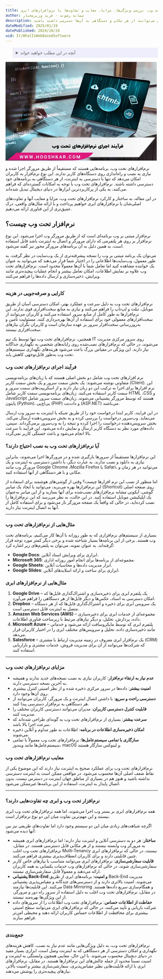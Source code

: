 ```yaml
---
title: نرم‌افزارهای تحت وب، بررسی ویژگی‌ها، مزایا، معایب و تفاوت‌ها با نرم‌افزارهای ابری
author: سمانه رشوند - فربد وزیرمختار
description: نرم‌افزارهای تحت وب ابزارهای مدرنی هستند که با اجرا در مرورگرهای وب، دسترسی آسان به اطلاعات و خدمات را بدون نیاز به نصب پیچیده فراهم می‌کنند و کاربران می‌توانند از هر مکان و دستگاهی به آن‌ها دسترسی داشته باشند.
dateModified: 2025/01/19
datePublished: 2024/10/24
uid: It/WhatIsWebBasedSoftware
---
```


<blockquote style="background-color:#eeeefc; padding:0.5rem">

<details>
  <summary>آنچه در این مطلب خواهید خواند</summary>
  <ul>
    <li>نرم‌افزار تحت وب چیست؟</li>
    <li>کارایی و صرفه‌جویی در هزینه</li>
    <li>فرآیند اجرای نرم‌افزارهای تحت وب</li>
    <li>آیا نرم‌افزارهای تحت وب به نصب احتیاج دارند؟</li>
    <li>مثال‌هایی از نرم‌افزارهای تحت وب</li>
    <li>مثال‌هایی از نرم‌افزارهای ابری</li>
    <li>مزایای نرم‌افزارهای تحت وب</li>
    <li>معایب نرم‌افزارهای تحت وب</li>
    <li>نرم‌افزار تحت وب و ابری چه تفاوت‌هایی دارند؟</li>
  </ul>
</details>
</blockquote>

![فرآیند اجرای نرم افزارهای تحت وب](./Images/WebBaseSoftware.webp)


نرم‌افزارهای تحت وب، برنامه‌هایی هستند که مستقیماً از طریق مرورگر اجرا شده و نیازی به نصب و راه‌اندازی روی دستگاه‌های کاربر ندارند. این نوع نرم‌افزار به کاربران امکان می‌دهد که تنها با دسترسی به اینترنت، از هر دستگاهی به برنامه‌های خود دسترسی داشته باشند. نرم‌افزارهای تحت وب با توجه به امکانات گسترده‌ای که فراهم می‌کنند، به یکی از پرکاربردترین ابزارها در دنیای دیجیتال تبدیل شده‌اند.

در این مقاله، به ساختار و کارکرد نرم‌افزارهای تحت وب، مزایا و معایب آنها و تفاوت‌های اصلی‌شان با نرم‌افزارهای ابری خواهیم پرداخت و با ارائه مثال‌های واقعی، درک عمیق‌تری از این فناوری ارائه می‌دهیم.

## نرم‌افزار تحت وب چیست؟
نرم‌افزار مبتنی بر وب برنامه‌ای است که از طریق مرورگر وب اجرا می‌شود. این نوع نرم‌افزار بر روی هر پلتفرمی که دارای مرورگر و اتصال به اینترنت باشد قابل استفاده است، به همین دلیل به آن برنامه‌های مرورگر محور نیز گفته می‌شود.

می‌توان یک برنامه مبتنی بر وب را نسخه پیشرفته‌تری از یک وب‌سایت در نظر گرفت. به طور معمول، وب‌سایت‌ها اطلاعاتی را در اختیار شما قرار می‌دهند که می‌توانید به عنوان یک خواننده مشاهده کنید اما تعامل شما با آن‌ها معمولاً محدود است. نرم‌افزارهای تحت وب علاوه بر نمایش اطلاعات، امکان تعامل بیشتر و انجام عملیات پیچیده‌تری مانند ویرایش، ذخیره‌سازی و ارسال داده‌ها را فراهم می‌کنند.

---

### کارایی و صرفه‌جویی در هزینه
نرم‌افزارهای تحت وب به دلیل سرعت و عملکرد بهتر، امکان دسترسی آسان از طریق موبایل، تبلت و لپ‌تاپ را فراهم می‌کنند و نیازی به منابع سخت‌افزاری قوی ندارند. این نرم‌افزارها به طور کامل از منابع سرور استفاده می‌کنند و کاربران می‌توانند از سخت‌افزارهای معمولی خود برای استفاده از آن‌ها بهره‌برداری کنند. مسئولیت تأمین و به‌روزرسانی سخت‌افزار سرور بر عهده سازمان است و کاربران نگران نیازهای سخت‌افزاری نیستند.

همچنین، نرم‌افزارهای تحت وب تنها توسط یک تیم IT روی سرور مرکزی مدیریت می‌شوند، در حالی که نرم‌افزارهای نصب‌شده روی رایانه‌های شخصی به نگهداری جداگانه نیاز دارند. این ویژگی در مقیاس بزرگ باعث می‌شود هزینه‌های نگهداری سیستم‌های تحت وب به‌طور قابل‌توجهی کاهش یابد.

### فرآیند اجرای نرم‌افزارهای تحت وب
نرم ‌افزارهای تحت وب شامل دو بخش اصلی هستند که با زبان‌های برنامه‌نویسی متفاوتی نوشته می‌شوند: یک بخش سمت سرور و یک بخش سمت کاربر (Client). این نرم ‌افزارها برای اجرا به ترکیب این دو زبان نیاز دارند و از اسکریپت‌های سمت سرور و سمت کاربر استفاده می‌کنند. زبان‌های برنامه‌نویسی سمت کاربر شامل HTML ،CSS و JavaScript هستند که توسط مرورگر پشتیبانی می‌شوند. زبان‌های سمت سرور شامل پایتون (Python)، پی‌اچ‌پی (PHP) و دات‌نت (ASP.NET) می‌باشند.

در این فرایند، کاربر ابتدا درخواست خود را از طریق شبکه یا اینترنت به سرور وب ارسال می‌نماید. وب‌سرور درخواست را بررسی کرده و به بخش سرویس‌دهنده ارسال می‌کند. بخش سرویس‌دهنده درخواست را اجرا کرده و نتیجه را به وب‌سرور برمی‌گرداند. سپس، داده‌های مورد نظر به دستگاه کاربر ارسال و نمایش داده می‌شود. این فرآیند با سرعت بالا انجام می‌شود و باعث خستگی کاربر نمی‌گردد.

### آیا نرم‌افزارهای تحت وب به نصب احتیاج دارند؟
این نرم‌افزارها مستقیماً از سرورها بارگیری شده و در مرورگرها اجرا می‌شوند، بنابراین نیازی به دانلود و نصب ندارند. به عبارت دیگر، با داشتن دسترسی به اینترنت و یک مرورگر وب مانند Google Chrome ،Mozilla Firefox یا Safari، می‌توانید در هر زمان و مکانی و با هر دستگاهی از آنها استفاده کنید.

اما منظور از نصب این نرم ‌افزارها چیست؟ وقتی از گوشی‌های هوشمند برای استفاده از این نرم‌افزارها بهره می‌برید، می‌توانید با ایجاد یک میانبر (Shortcut) روی صفحه اصلی گوشی، آیکونی مشابه نرم‌افزارهای نصب‌شده برای آنها بسازید و از این میانبر به‌عنوان یک اپلیکیشن موبایل استفاده کنید. در این حالت، به نظر می‌رسد که این نرم‌افزارها را نصب کرده‌اید، در حالی که واقعاً یک صفحه مرورگر باز می‌شود و برای استفاده کامل از آنها به اتصال اینترنت نیاز دارید.

---

### مثال‌هایی از نرم‌افزارهای تحت وب
بسیاری از سیستم‌های نرم‌افزاری که به طور روزانه با آن‌ها کار می‌کنیم، برنامه‌های تحت وب هستند. برخی از این برنامه‌ها بسیار شناخته شده و برخی دیگر کمتر مورد توجه قرار گرفته‌اند. به عنوان نمونه، می‌توان به پلتفرم‌های زیر اشاره کرد:

- **Google Docs**: ابزاری برای ویرایش اسناد آنلاین.
- **Microsoft 365**: مجموعه‌ای از برنامه‌ها برای انجام امور روزانه اداری.
- **Google Sheets**: ابزار مدیریت داده‌ها و محاسبات آنلاین.
- **Google Slides**: ابزاری برای ساخت و ارائه اسلایدهای آنلاین.


### مثال‌هایی از نرم‌افزارهای ابری

1. **Google Drive** – یک پلتفرم ابری برای ذخیره‌سازی و اشتراک‌گذاری فایل‌ها که امکان دسترسی به اسناد، عکس‌ها و دیگر فایل‌ها از هر دستگاهی را فراهم می‌آورد.
2. **Dropbox** – یک سرویس ابری برای ذخیره و اشتراک‌گذاری فایل‌ها که از هر دستگاه متصل به اینترنت قابل دسترسی است.
3. **Amazon Web Services (AWS)** – مجموعه‌ای از خدمات ابری برای ذخیره‌سازی داده، پردازش، تحلیل، و دیگر نیازهای مرتبط با زیرساخت فناوری اطلاعات.
4. **Microsoft Azure** – پلتفرم ابری که توسط مایکروسافت ارائه می‌شود و خدماتی مانند ذخیره‌سازی داده، تحلیل و سرویس‌های مختلف ابری را در اختیار کاربران قرار می‌دهد.
5. **Salesforce** – یک نرم‌افزار ابری معروف در زمینه مدیریت ارتباط با مشتری (CRM) که شرکت‌ها می‌توانند از آن برای مدیریت فروش، خدمات مشتری و بازاریابی استفاده کنند.

---

### مزایای نرم‌افزارهای تحت وب
- **عدم نیاز به ارتقاء نرم‌افزار**: کاربران نیازی به نصب نسخه‌های جدید ندارند و همیشه به آخرین نسخه دسترسی دارند.
- **امنیت بیشتر**: داده‌ها در سرور مرکزی ذخیره شده و از نظر امنیتی کنترل بیشتری روی آن‌ها وجود دارد.
- **دسترسی راحت و سریع**: با داشتن اتصال اینترنت و یک مرورگر، کاربران می‌توانند از هر دستگاهی به نرم‌افزار دسترسی پیدا کنند.
- **قابلیت کنترل دسترسی کاربران**: مدیران می‌توانند دسترسی کاربران مختلف را مدیریت کنند.
- **سرعت بیشتر**: بسیاری از نرم‌افزارهای تحت وب به گونه‌ای طراحی شده‌اند که سرعت اجرا بالا باشد.
- **امکان ذخیره‌سازی اطلاعات در برنامه**: اطلاعات به طور مداوم و آنلاین ذخیره می‌شوند.
- **سازگاری با تمامی سیستم‌عامل‌ها**: نرم‌افزارهای تحت وب معمولاً با تمامی سیستم‌عامل‌ها مانند ویندوز، macOS و لینوکس سازگار هستند.

### معایب نرم‌افزارهای تحت وب
نرم‌افزارهای تحت وب برای عملکرد صحیح به اینترنت نیاز دارند که این موضوع یکی از نقاط ضعف اصلی آن‌ها محسوب می‌شود. در مواقعی ممکن است به اینترنت دسترسی نداشته باشید و هنوز هم در بسیاری از مناطق جهان اینترنت در دسترس نیست. بدون اتصال پایدار به اینترنت، استفاده از این برنامه‌ها غیرممکن می‌شود.

---

### نرم‌افزار تحت وب و ابری چه تفاوت‌هایی دارند؟
همه نرم‌افزارهای ابری بر بستر وب اجرا می‌شوند، اما همه نرم‌افزارهای تحت وب ابری نیستند و این مهم‌ترین تفاوت میان این دو نوع نرم‌افزار است.

اگرچه شباهت‌های زیادی میان این دو سیستم وجود دارد اما تفاوت‌های ظریفی نیز بین آنها دیده می‌شود:

- **ساختار**: هر دو به دسترسی آنلاین و اینترنت نیاز دارند؛ اما نرم‌افزارهای ابری همیشه به مرورگر وب وابسته نیستند و از هر مکانی قابل دسترسی هستند. در مقابل، نرم‌افزارهای تحت وب اغلب Multi-Tenancy نیستند، در حالی که نرم‌افزارهای ابری چنین قابلیتی دارند و برای کاربران انعطاف‌پذیری بیشتری فراهم می‌کنند.
- **قابلیت سفارشی‌سازی**: نرم‌افزارهای ابری می‌توانند متناسب با نیازهای خاص کاربر سفارشی‌سازی شوند، در حالی که نرم‌افزارهای وب خدمات یکسانی به همه کاربران ارائه می‌دهند و معمولاً قابل سفارشی‌سازی نیستند.
- **پشتیبانی Back-End و امنیت**: برنامه‌های ابری از طریق Back-End مدیریت می‌شوند، امنیت بالاتری دارند و از دسترسی‌های چندگانه و مقیاس‌پذیری پشتیبانی می‌کنند. این قابلیت‌ها نیازمند Data Mirroring و همگام‌سازی سریع داده‌ها هستند. در مقابل، نرم‌افزارهای تحت وب اغلب به دلیل استفاده از سرور راه دور و مرورگر، از این ویژگی‌ها بهره‌مند نیستند.
- **حفاظت از اطلاعات حساس**: نرم‌افزارهای تحت وب اطلاعات را از سرورهای داده شرکت بازیابی و تأیید می‌کنند، در حالی که نرم‌افزارهای ابری می‌توانند سطح امنیتی بیشتری برای محافظت از اطلاعات حساس کاربران ارائه دهند و محیطی امن‌تر فراهم سازند.

---

### جمع‌بندی
نرم‌افزارهای تحت وب، به دلیل ویژگی‌هایی مانند عدم نیاز به نصب، کاهش هزینه‌های نگهداری و امکان دسترسی از هر دستگاهی که به اینترنت وصل است، ابزاری بسیار مفید در دنیای دیجیتال محسوب می‌شوند. با این حال، معایبی همچون وابستگی به اینترنت و امنیت نسبتاً محدود از جمله چالش‌های این نرم‌افزارها هستند. در مقابل، نرم‌افزارهای ابری با ارائه قابلیت‌هایی نظیر مقیاس‌پذیری، سفارشی‌سازی بیشتر و امنیت بالاتر، نیازهای پیچیده‌تری را پوشش می‌دهند.